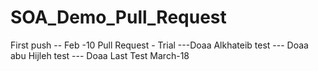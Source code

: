 # SOA_Demo_Pull_Request
First push -- Feb -10
Pull Request - Trial
---Doaa Alkhateib test 
--- Doaa abu Hijleh test 
--- Doaa Last Test March-18 